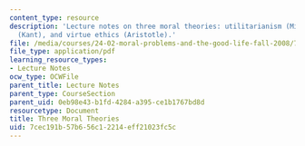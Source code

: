```yaml
---
content_type: resource
description: 'Lecture notes on three moral theories: utilitarianism (Mill), deontology
  (Kant), and virtue ethics (Aristotle).'
file: /media/courses/24-02-moral-problems-and-the-good-life-fall-2008/7cec191b57b656c12214eff21023fc5c_lec_06.pdf
file_type: application/pdf
learning_resource_types:
- Lecture Notes
ocw_type: OCWFile
parent_title: Lecture Notes
parent_type: CourseSection
parent_uid: 0eb98e43-b1fd-4284-a395-ce1b1767bd8d
resourcetype: Document
title: Three Moral Theories
uid: 7cec191b-57b6-56c1-2214-eff21023fc5c
---
```

